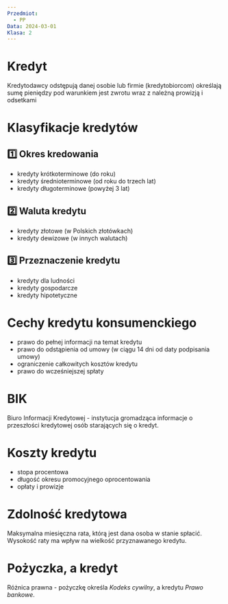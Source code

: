 ```yaml
---
Przedmiot:
  - PP
Data: 2024-03-01
Klasa: 2
---
```

# Kredyt
Kredytodawcy odstępują danej osobie lub firmie (kredytobiorcom) określają sumę pieniędzy pod warunkiem jest zwrotu wraz z należną prowizją i odsetkami
# Klasyfikacje kredytów
## 1️⃣ Okres kredowania
- kredyty krótkoterminowe (do roku)
- kredyty średnioterminowe (od roku do trzech lat)
- kredyty długoterminowe (powyżej 3 lat)
## 2️⃣ Waluta kredytu
- kredyty złotowe (w Polskich złotówkach)
- kredyty dewizowe (w innych walutach)
## 3️⃣ Przeznaczenie kredytu

- kredyty dla ludności
- kredyty gospodarcze
- kredyty hipotetyczne
# Cechy kredytu konsumenckiego
- prawo do pełnej informacji na temat kredytu
- prawo do odstąpienia od umowy (w ciągu 14 dni od daty podpisania umowy)
- ograniczenie całkowitych kosztów kredytu
- prawo do wcześniejszej spłaty
# BIK
Biuro Informacji Kredytowej - instytucja gromadząca informacje o przeszłości kredytowej osób starających się o kredyt.
# Koszty kredytu
- stopa procentowa
- długość okresu promocyjnego oprocentowania
- opłaty i prowizje
# Zdolność kredytowa
Maksymalna miesięczna rata, którą jest dana osoba w stanie spłacić. Wysokość raty ma wpływ na wielkość przyznawanego kredytu.
# Pożyczka, a kredyt
Różnica prawna - pożyczkę określa _Kodeks cywilny_, a kredytu _Prawo bankowe_.